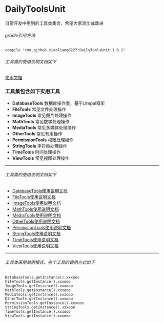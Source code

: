 # DailyToolsUnit

日常开发中用到的工具类集合，希望大家添加或改进

###### gradle引用方法
~~~
compile "com.github.xiaoliang0227:DailyToolsUnit:1.0.1"
~~~

###### 工具类的使用说明文档如下
[使用文档](https://xiaoliang0227.github.io/Documents/DailyToolsUnit/index.html)

### 工具集包含如下实用工具
- **DatabaseTools** 数据库操作类，基于Litepal框架
- **FileTools** 常见文件处理操作
- **ImageTools** 常见图片处理操作
- **MathTools** 常见数学处理操作
- **MediaTools** 常见多媒体处理操作
- **OtherTools** 常见有用操作
- **PermissionTools** 权限处理操作
- **StringTools** 字符串处理操作
- **TimeTools** 时间处理操作
- **ViewTools** 常见视图处理操作

***
###### 工具类的使用说明文档如下
- [DatabaseTools使用说明文档](https://xiaoliang0227.github.io/Documents/DailyToolsUnit/com/zyl/tools/dailytoolsunit/tool/DatabaseTools.html)
- [FileTools使用说明文档](https://xiaoliang0227.github.io/Documents/DailyToolsUnit/com/zyl/tools/dailytoolsunit/tool/FileTools.html)
- [ImageTools使用说明文档](https://xiaoliang0227.github.io/Documents/DailyToolsUnit/com/zyl/tools/dailytoolsunit/tool/ImageTools.html)
- [MathTools使用说明文档](https://xiaoliang0227.github.io/Documents/DailyToolsUnit/com/zyl/tools/dailytoolsunit/tool/MathTools.html)
- [MediaTools使用说明文档](https://xiaoliang0227.github.io/Documents/DailyToolsUnit/com/zyl/tools/dailytoolsunit/tool/MediaTools.html)
- [OtherTools使用说明文档](https://xiaoliang0227.github.io/Documents/DailyToolsUnit/com/zyl/tools/dailytoolsunit/tool/OtherTools.html)
- [PermissionTools使用说明文档](https://xiaoliang0227.github.io/Documents/DailyToolsUnit/com/zyl/tools/dailytoolsunit/tool/PermissionTools.html)
- [StringTools使用说明文档](https://xiaoliang0227.github.io/Documents/DailyToolsUnit/com/zyl/tools/dailytoolsunit/tool/StringTools.html)
- [TimeTools使用说明文档](https://xiaoliang0227.github.io/Documents/DailyToolsUnit/com/zyl/tools/dailytoolsunit/tool/TimeTools.html)
- [ViewTools使用说明文档](https://xiaoliang0227.github.io/Documents/DailyToolsUnit/com/zyl/tools/dailytoolsunit/tool/ViewTools.html)

***
###### 工具类采用单例模式，各个工具的调用方式如下

~~~
DatabaseTools.getInstance().xxxooo
FileTools.getInstance().xxxooo
ImageTools.getInstance().xxxooo
MathTools.getInstance().xxxooo
MediaTools.getInstance().xxxooo
OtherTools.getInstance().xxxooo
PermissionTools.getInstance().xxxooo
StringTools.getInstance().xxxooo
TimeTools.getInstance().xxxooo
ViewTools.getInstance().xxxooo
~~~